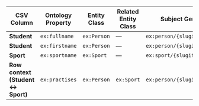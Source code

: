 | CSV Column | Ontology Property | Entity Class | Related Entity Class | Subject Generation | Join Condition |
| --------------------------------- | ----------------- | ------------ | -------------------- | ------------------------------------ | ----------------------------------------------------------------------- |
| **Student**                       | `ex:fullname`     | `ex:Person`  | —                    | `ex:person/{slugify(Student)}`       | —                                                                       |
| **Student**                       | `ex:firstname`    | `ex:Person`  | —                    | `ex:person/{slugify(Student)}`       | —                                                                       |
| **Sport**                         | `ex:sportname`    | `ex:Sport`   | —                    | `ex:sport/{slugify(Sport)}`          | —                                                                       |
| **Row context (Student ↔ Sport)** | `ex:practises`    | `ex:Person`  | `ex:Sport`           | `ex:person/{slugify(Student)}`       | `ex:person/{slugify(Student)}  ex:practises  ex:sport/{slugify(Sport)}` |
